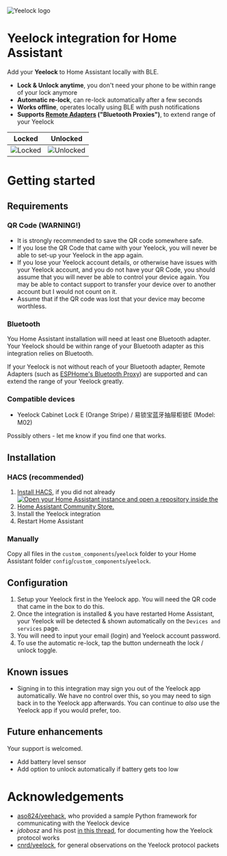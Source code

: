 ![Yeelock logo](https://brands.home-assistant.io/yeelock/logo.png)

# Yeelock integration for Home Assistant
Add your **Yeelock** to Home Assistant locally with BLE.

* **Lock & Unlock anytime**, you don't need your phone to be within range of your lock anymore
* **Automatic re-lock**, can re-lock automatically after a few seconds
* **Works offline**, operates locally using BLE with push notifications
* **Supports [Remote Adapters](https://www.home-assistant.io/integrations/bluetooth#remote-adapters-bluetooth-proxies) ("Bluetooth Proxies")**, to extend range of your Yeelock

Locked | Unlocked
------ | --------
![Locked](https://github.com/codyc1515/ha-yeelock/assets/50791984/fc353819-4d48-4576-beea-c6af77f4a5db)  |  ![Unlocked](https://github.com/codyc1515/ha-yeelock/assets/50791984/df5a88f2-40c3-495d-8345-531f14682822)

# Getting started
## Requirements
### QR Code (WARNING!)
- It is strongly recommended to save the QR code somewhere safe.
- If you lose the QR Code that came with your Yeelock, you will never be able to set-up your Yeelock in the app again.
- If you lose your Yeelock account details, or otherwise have issues with your Yeelock account, and you do not have your QR Code, you should assume that you will never be able to control your device again. You may be able to contact support to transfer your device over to another account but I would not count on it.
- Assume that if the QR code was lost that your device may become worthless.

### Bluetooth
You Home Assistant installation will need at least one Bluetooth adapter. Your Yeelock should be within range of your Bluetooth adapter as this integration relies on Bluetooth.

If your Yeelock is not without reach of your Bluetooth adapter, Remote Adapters (such as [ESPHome's Bluetooth Proxy](https://esphome.io/components/bluetooth_proxy.html)) are supported and can extend the range of your Yeelock greatly.

### Compatible devices

* Yeelock Cabinet Lock E (Orange Stripe) / 易锁宝蓝牙抽屉柜锁E (Model: M02)

Possibly others - let me know if you find one that works.

## Installation
### HACS (recommended)
1. [Install HACS](https://hacs.xyz/docs/setup/download), if you did not already
2. [![Open your Home Assistant instance and open a repository inside the Home Assistant Community Store.](https://my.home-assistant.io/badges/hacs_repository.svg)](https://my.home-assistant.io/redirect/hacs_repository/?owner=codyc1515&repository=ha-yeelock&category=integration)
3. Install the Yeelock integration
4. Restart Home Assistant

### Manually
Copy all files in the `custom_components`/`yeelock` folder to your Home Assistant folder `config`/`custom_components`/`yeelock`.

## Configuration
1. Setup your Yeelock first in the Yeelock app. You will need the QR code that came in the box to do this.
3. Once the integration is installed & you have restarted Home Assistant, your Yeelock will be detected & shown automatically on the `Devices and services` page.
4. You will need to input your email (login) and Yeelock account password.
5. To use the automatic re-lock, tap the button underneath the lock / unlock toggle.

## Known issues
- Signing in to this integration may sign you out of the Yeelock app automatically. We have no control over this, so you may need to sign back in to the Yeelock app afterwards. You can continue to _also_ use the Yeelock app if you would prefer, too.

## Future enhancements
Your support is welcomed.

- Add battery level sensor
- Add option to unlock automatically if battery gets too low

# Acknowledgements
- [aso824/yeehack](https://github.com/aso824/yeehack), who provided a sample Python framework for communicating with the Yeelock device
- _jdobosz_ and his post [in this thread](https://community.home-assistant.io/t/xiaomi-mijia-yeelock-integration/92331/43), for documenting how the Yeelock protocol works
- [cnrd/yeelock](https://github.com/cnrd/yeelock), for general observations on the Yeelock protocol packets
